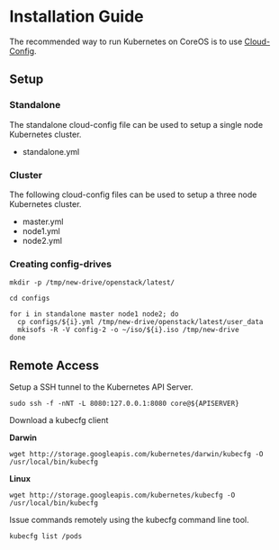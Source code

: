 # Installation Guide

The recommended way to run Kubernetes on CoreOS is to use [Cloud-Config](https://coreos.com/docs/cluster-management/setup/cloudinit-cloud-config/).

## Setup

### Standalone

The standalone cloud-config file can be used to setup a single node Kubernetes cluster.

* standalone.yml

### Cluster

The following cloud-config files can be used to setup a three node Kubernetes cluster.

* master.yml
* node1.yml
* node2.yml

### Creating config-drives

```
mkdir -p /tmp/new-drive/openstack/latest/
```
```
cd configs
```
```
for i in standalone master node1 node2; do
  cp configs/${i}.yml /tmp/new-drive/openstack/latest/user_data
  mkisofs -R -V config-2 -o ~/iso/${i}.iso /tmp/new-drive
done
```

## Remote Access

Setup a SSH tunnel to the Kubernetes API Server.

```
sudo ssh -f -nNT -L 8080:127.0.0.1:8080 core@${APISERVER}
```

Download a kubecfg client

**Darwin**

```
wget http://storage.googleapis.com/kubernetes/darwin/kubecfg -O /usr/local/bin/kubecfg
```

**Linux**

```
wget http://storage.googleapis.com/kubernetes/kubecfg -O /usr/local/bin/kubecfg
```

Issue commands remotely using the kubecfg command line tool.

```
kubecfg list /pods
```

